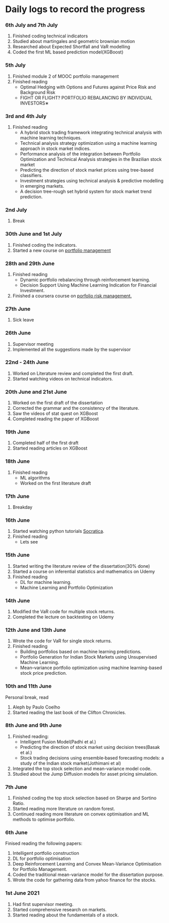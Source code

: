 # Daily logs to record the progress
### 6th July and 7th July
1. Finished coding technical indicators
2. Studied about martingales and geometric brownian motion
3. Researched about Expected Shortfall and VaR modelling
4. Coded the first ML based prediction model(XGBoost)
### 5th July
1. Finished module 2 of MOOC portfolio management
2. Finished reading
   - Optimal Hedging with Options and Futures against Price Risk and Background Risk
   - FIGHT OR FLIGHT? PORTFOLIO REBALANCING BY INDIVIDUAL INVESTORS∗
### 3rd and 4th July
1. Finished reading
   - A hybrid stock trading framework integrating technical analysis with
machine learning techniques.
   - Technical analysis strategy optimization using a machine learning
approach in stock market indices.
   - Performance analysis of the integration between Portfolio Optimization and Technical Analysis strategies in the Brazilian stock market
   - Predicting the direction of stock market prices using tree-based classifiers.
   - Investment strategies using technical analysis & predictive modelling in emerging markets.
   - A decision tree-rough set hybrid system for stock market trend prediction.


### 2nd July
1. Break
### 30th June and 1st July
1. Finished coding the indicators.
2. Started a new course on [portfolio management](https://www.coursera.org/programs/70631bd8-6a88-4d71-82f9-de084b8c26b1?currentTab=MY_COURSES&productId=qeyXSV_uEeiNIQqyU-T6bA&productType=course&showMiniModal=true)

### 28th and 29th June
1. Finished reading
   - Dynamic portfolio rebalancing through reinforcement learning.
   - Decision Support Using Machine Learning Indication for
Financial Investment.
1. Finished a coursera course on [porfolio risk management.](https://www.coursera.org/programs/70631bd8-6a88-4d71-82f9-de084b8c26b1?currentTab=MY_COURSES&productId=lVrbSnKzEeWIfhKr_WcYsQ&productType=course&showMiniModal=true)
 

### 27th June
1. Sick leave
### 26th June
1. Supervisor meeting
2. Implemented all the suggestions made by the supervisor
### 22nd - 24th June
1. Worked on Literature review and completed the first draft.
2. Started watching videos on technical indicators.
### 20th June and 21st June
1. Worked on the first draft of the dissertation
2. Corrected the grammar and the consistency of the literature.
3. Saw the videos of stat quest on XGBoost
4. Completed reading the paper of XGBoost
### 19th June
1. Completed half of the first draft
2. Started reading articles on XGBoost
### 18th June
1. Finished reading 
   - ML algorithms
   - Worked on the first literature draft
### 17th June
1. Breakday
### 16th June
1. Started watching python tutorials [Socratica](https://www.youtube.com/watch?v=apACNr7DC_s&list=PLi01XoE8jYohWFPpC17Z-wWhPOSuh8Er-&index=23).
2. Finished reading
   - Lets see 
### 15th June 
1. Started writing the literature review of the dissertation(30% done)
2. Started a course on inferential statistics and mathematics on Udemy
3. Finished reading
   - DL for machine learning.
   - Machine Learning and Portfolio Optimization
### 14th June
1. Modified the VaR code for multiple stock returns.
2. Completed the lecture on backtesting on Udemy
### 12th June and 13th June
1. Wrote the code for VaR for single stock returns.
2. Finished reading
   - Building portfolios based on machine learning
predictions.
   - Portfolio Generation for Indian Stock Markets
using Unsupervised Machine Learning.
   - Mean–variance portfolio optimization using machine learning-based
stock price prediction.
### 10th and 11th June
Personal break, read 
1. Aleph by Paulo Coelho
2. Started reading the last book of the Clifton Chronicles.
### 8th June and 9th June
1. Finished reading:
   - Intelligent Fusion Model(Padhi et al.)
   - Predicting the direction of stock market using decision trees(Basak et al.)
   - Stock trading decisions using ensemble‐based forecasting models: a study of the Indian stock market(Jothimani et al)
2. Integrated the top stock selection and mean-variance model code.
3. Studied about the Jump Diffusion models for asset pricing simulation.
### 7th June
1. Finished coding the top stock selection based on Sharpe and Sortino Ratio.
2. Started reading more literature on random forest.
3. Continued reading more literature on convex optimisation and ML methods to optimise portfolio.
### 6th June
Finised reading the following papers:
1. Intelligent portfolio construction
2. DL for portfolio optimisation
3. Deep Reinforcement Learning and Convex
Mean-Variance Optimisation for Portfolio
Management.
1. Coded the traditional mean-variance model for the dissertation purpose.
2. Wrote the code for gathering data from yahoo finance for the stocks.
### 1st June 2021
1. Had first supervisor meeting.
2. Started comprehensive research on markets.
3. Started reading about the fundamentals of a stock.